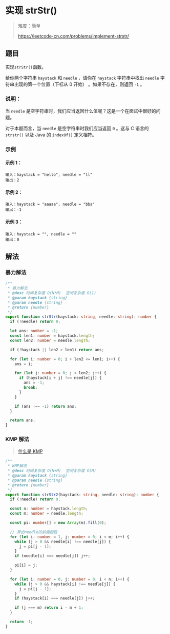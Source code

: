 # 实现 strStr()

> 难度：简单
>
> https://leetcode-cn.com/problems/implement-strstr/

## 题目

实现`strStr()`函数。

给你两个字符串 `haystack` 和 `needle` ，请你在 `haystack` 字符串中找出 `needle` 字符串出现的第一个位置（下标从 0 开始）
。如果不存在，则返回 `-1` 。

### 说明：

当 `needle` 是空字符串时，我们应当返回什么值呢？这是一个在面试中很好的问题。

对于本题而言，当 `needle` 是空字符串时我们应当返回 `0` 。这与 C 语言的` strstr()` 以及 Java 的 `indexOf()` 定义相符。

### 示例

#### 示例 1：

```
输入：haystack = "hello", needle = "ll"
输出：2
```

#### 示例 2：

```
输入：haystack = "aaaaa", needle = "bba"
输出：-1
```

#### 示例 3：

```
输入：haystack = "", needle = ""
输出：0
```

## 解法

### 暴力解法

```typescript
/**
 * 暴力解法
 * @desc 时间复杂度 O(N*M)  空间复杂度 O(1)
 * @param haystack {string}
 * @param needle {string}
 * @return {number}
 */
export function strStr(haystack: string, needle: string): number {
  if (!needle) return 0;

  let ans: number = -1;
  const len1: number = haystack.length;
  const len2: number = needle.length;

  if (!haystack || len2 > len1) return ans;

  for (let i: number = 0; i + len2 <= len1; i++) {
    ans = i;

    for (let j: number = 0; j < len2; j++) {
      if (haystack[i + j] !== needle[j]) {
        ans = -1;
        break;
      }
    }

    if (ans !== -1) return ans;
  }

  return ans;
}
```

### KMP 解法

> [什么是 KMP](./KMP.md)

```typescript
/**
 * KMP解法
 * @desc 时间复杂度 O(N+M)  空间复杂度 O(M)
 * @param haystack {string}
 * @param needle {string}
 * @return {number}
 */
export function strStr2(haystack: string, needle: string): number {
  if (!needle) return 0;

  const n: number = haystack.length;
  const m: number = needle.length;

  const pi: number[] = new Array(m).fill(0);

  // 算出needle的前缀函数
  for (let i: number = 1, j: number = 0; i < m; i++) {
    while (j > 0 && needle[i] !== needle[j]) {
      j = pi[j - 1];
    }
    if (needle[i] === needle[j]) j++;

    pi[i] = j;
  }

  for (let i: number = 0, j: number = 0; i < n; i++) {
    while (j > 0 && haystack[i] !== needle[j]) {
      j = pi[j - 1];
    }
    if (haystack[i] === needle[j]) j++;

    if (j === m) return i - m + 1;
  }

  return -1;
}
```
